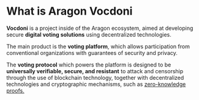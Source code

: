 # What is Aragon Vocdoni

**Vocdoni** is a project inside of the Aragon ecosystem, aimed at developing secure **digital voting solutions** using decentralized technologies.

The main product is the **voting platform**, which allows participation from conventional organizations with guarantees of security and privacy.

The **voting protocol** which powers the platform is designed to be **universally verifiable, secure, and resistant** to attack and censorship through the use of blockchain technology, together with decentralized technologies and cryptographic mechanisms, such as [zero-knowledge proofs.](https://en.wikipedia.org/wiki/Zero-knowledge\_proof)
